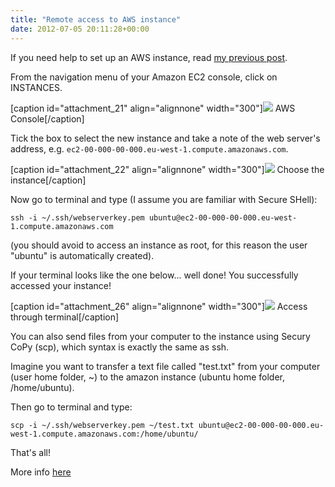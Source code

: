 ```yaml
---
title: "Remote access to AWS instance"
date: 2012-07-05 20:11:28+00:00
---
```


If you need help to set up an AWS instance, read [my previous post](http://wp.me/p2yns8-7).

From the navigation menu of your Amazon EC2 console, click on INSTANCES.

[caption id="attachment_21" align="alignnone" width="300"][![](http://aquaresearcher.files.wordpress.com/2012/07/screenshot-7.png?w=300)](http://aquaresearcher.files.wordpress.com/2012/07/screenshot-7.png) AWS Console[/caption]

Tick the box to select the new instance and take a note of the web server's address, e.g. `ec2-00-000-00-000.eu-west-1.compute.amazonaws.com`.

[caption id="attachment_22" align="alignnone" width="300"][![](http://aquaresearcher.files.wordpress.com/2012/07/screenshot-8.png?w=300)](http://aquaresearcher.files.wordpress.com/2012/07/screenshot-8.png) Choose the instance[/caption]

Now go to terminal and type (I assume you are familiar with Secure SHell):

```
ssh -i ~/.ssh/webserverkey.pem ubuntu@ec2-00-000-00-000.eu-west-1.compute.amazonaws.com
```

(you should avoid to access an instance as root, for this reason the user "ubuntu" is automatically created).

If your terminal looks like the one below... well done! You successfully accessed your instance!

[caption id="attachment_26" align="alignnone" width="300"][![](http://aquaresearcher.files.wordpress.com/2012/07/screenshot-91.png?w=300)](http://aquaresearcher.files.wordpress.com/2012/07/screenshot-91.png) Access through terminal[/caption]

You can also send files from your computer to the instance using Secury CoPy (scp), which syntax is exactly the same as ssh.

Imagine you want to transfer a text file called "test.txt" from your computer (user home folder, ~) to the amazon instance (ubuntu home folder, /home/ubuntu).

Then go to terminal and type:

```
scp -i ~/.ssh/webserverkey.pem ~/test.txt ubuntu@ec2-00-000-00-000.eu-west-1.compute.amazonaws.com:/home/ubuntu/
```

That's all!

More info [here](http://blog.taggesell.de/index.php?/archives/73-Managing-Amazon-EC2-SSH-login-and-protecting-your-instances.html)

